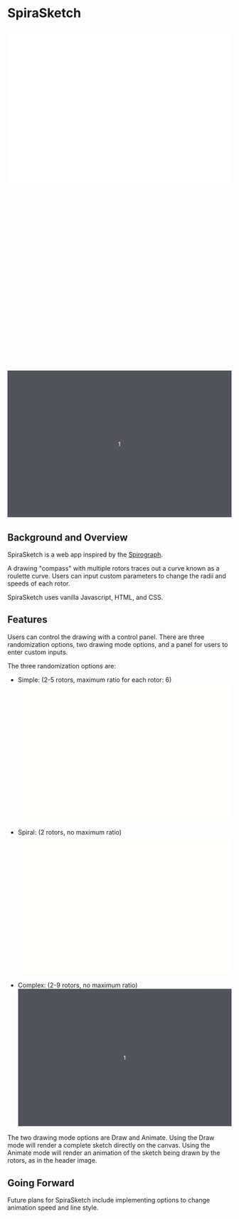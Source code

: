 # SpiraSketch
![header-demo](./images/header.gif)
![spiral-demo](./images/spiro-demo.gif)
![spiral-demo-2](./images/spiro-2-demo.gif)

## Background and Overview
SpiraSketch is a web app inspired by the [Spirograph](https://en.wikipedia.org/wiki/Spirograph).

A drawing "compass" with multiple rotors traces out a curve known as a roulette curve. Users can input custom parameters to change the radii and speeds of each rotor. 

SpiraSketch uses vanilla Javascript, HTML, and CSS. 

## Features

Users can control the drawing with a control panel. There are three randomization options, two drawing mode options, and a panel for users to enter custom inputs. 

The three randomization options are: 
  * Simple: (2-5 rotors, maximum ratio for each rotor: 6)
![simple-demo](./images/simple-draw-demo.gif)

  * Spiral: (2 rotors, no maximum ratio) 
![spiral-demo](./images/spiral-draw-demo.gif)

  * Complex: (2-9 rotors, no maximum ratio) 
![complex-demo](./images/complex-draw-demo.gif)

The two drawing mode options are Draw and Animate. Using the Draw mode will render a complete sketch directly on the canvas. Using the Animate mode will render an animation of the sketch being drawn by the rotors, as in the header image. 

## Going Forward
Future plans for SpiraSketch include implementing options to change animation speed and line style. 